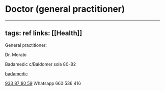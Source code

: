 # Doctor (general practitioner)
---
tags: ref
links: [[Health]]
---

General practitioner:

Dr. Morato

Badamedic c/Baldomer sola 80-82

[badamedic](https://www.badamedic.com/ca-inici-centre-medic-badamedic-especialitats-mediques-metges-a-badalona.html)

[933 87 80 59](https://www.google.com/search?gs_ssp=eJzj4tVP1zc0TDJLyTMpjzc3YLRSNagwNEo0SUoyS7W0SLMEsg2tDCoSkyyTDcyNkpKN0gzSTM0MvTiTElMSc1NTMpMBUpoSxA&q=badamedic&rlz=1C1GCEU_esES819ES820&oq=badamedic&aqs=chrome.1.69i57j46i175i199l2j0i30l7.6569j0j7&sourceid=chrome&ie=UTF-8#)
Whatsapp 660 536 416